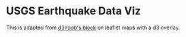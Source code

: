 # USGS Earthquake Data Viz
This is adapted from [d3noob's block](http://bl.ocks.org/d3noob/9267535) on leaflet maps with a d3 overlay.
